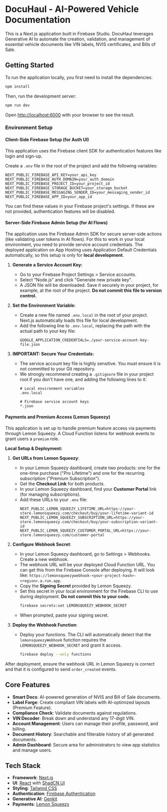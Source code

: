 # DocuHaul - AI-Powered Vehicle Documentation

This is a Next.js application built in Firebase Studio. DocuHaul leverages Generative AI to automate the creation, validation, and management of essential vehicle documents like VIN labels, NVIS certificates, and Bills of Sale.

## Getting Started

To run the application locally, you first need to install the dependencies:

```bash
npm install
```

Then, run the development server:

```bash
npm run dev
```

Open [http://localhost:6000](http://localhost:6000) with your browser to see the result.

### Environment Setup

#### Client-Side Firebase Setup (for Auth UI)

This application uses the Firebase client SDK for authentication features like login and sign-up.

Create a `.env` file in the root of the project and add the following variables:

```env
NEXT_PUBLIC_FIREBASE_API_KEY=your_api_key
NEXT_PUBLIC_FIREBASE_AUTH_DOMAIN=your_auth_domain
NEXT_PUBLIC_FIREBASE_PROJECT_ID=your_project_id
NEXT_PUBLIC_FIREBASE_STORAGE_BUCKET=your_storage_bucket
NEXT_PUBLIC_FIREBASE_MESSAGING_SENDER_ID=your_messaging_sender_id
NEXT_PUBLIC_FIREBASE_APP_ID=your_app_id
```

You can find these values in your Firebase project's settings. If these are not provided, authentication features will be disabled.

#### Server-Side Firebase Admin Setup (for AI Flows)

The application uses the Firebase Admin SDK for secure server-side actions (like validating user tokens in AI flows). For this to work in your local environment, you need to provide service account credentials. The deployed application on App Hosting uses Application Default Credentials automatically, so this setup is only for **local development**.

1.  **Generate a Service Account Key:**
    *   Go to your Firebase Project Settings > Service accounts.
    *   Select "Node.js" and click "Generate new private key".
    *   A JSON file will be downloaded. Save it securely in your project, for example, at the root of the project. **Do not commit this file to version control.**

2.  **Set the Environment Variable:**
    *   Create a new file named `.env.local` in the root of your project. Next.js automatically loads this file for local development.
    *   Add the following line to `.env.local`, replacing the path with the actual path to your key file:
        ```env
        GOOGLE_APPLICATION_CREDENTIALS=./your-service-account-key-file.json
        ```

3.  **IMPORTANT: Secure Your Credentials:**
    *   The service account key file is highly sensitive. You must ensure it is not committed to your Git repository.
    *   We strongly recommend creating a `.gitignore` file in your project root if you don't have one, and adding the following lines to it:
        ```
        # Local environment variables
        .env.local

        # Firebase service account keys
        *.json
        ```
        
#### Payments and Premium Access (Lemon Squeezy)

This application is set up to handle premium feature access via payments through Lemon Squeezy. A Cloud Function listens for webhook events to grant users a `premium` role.

**Local Setup & Deployment:**

1.  **Get URLs from Lemon Squeezy**:
    *   In your Lemon Squeezy dashboard, create two products: one for the one-time purchase ("Pro Lifetime") and one for the recurring subscription ("Premium Subscription").
    *   Get the **Checkout Link** for both products.
    *   In your Lemon Squeezy dashboard, find your **Customer Portal** link (for managing subscriptions).
    *   Add these URLs to your `.env` file:
        ```env
        NEXT_PUBLIC_LEMON_SQUEEZY_LIFETIME_URL=https://your-store.lemonsqueezy.com/checkout/buy/your-lifetime-variant-id
        NEXT_PUBLIC_LEMON_SQUEEZY_SUBSCRIPTION_URL=https://your-store.lemonsqueezy.com/checkout/buy/your-subscription-variant-id
        NEXT_PUBLIC_LEMON_SQUEEZY_CUSTOMER_PORTAL_URL=https://your-store.lemonsqueezy.com/customer-portal
        ```

2.  **Configure Webhook Secret**:
    *   In your Lemon Squeezy dashboard, go to Settings > Webhooks. Create a new webhook.
    *   The webhook URL will be your deployed Cloud Function URL. You can get this from the Firebase Console after deploying. It will look like: `https://lemonsqueezywebhook-<your-project-hash>-<region>.a.run.app`.
    *   Copy the **Signing Secret** provided by Lemon Squeezy.
    *   Set this secret in your local environment for the Firebase CLI to use during deployment. **Do not commit this to your code.**
        ```bash
        firebase secrets:set LEMONSQUEEZY_WEBHOOK_SECRET
        ```
    *   When prompted, paste your signing secret.

3.  **Deploy the Webhook Function**:
    *   Deploy your functions. The CLI will automatically detect that the `lemonsqueezyWebhook` function requires the `LEMONSQUEEZY_WEBHOOK_SECRET` and grant it access.
        ```bash
        firebase deploy --only functions
        ```

After deployment, ensure the webhook URL in Lemon Squeezy is correct and that it is configured to send `order_created` events.

## Core Features

-   **Smart Docs**: AI-powered generation of NVIS and Bill of Sale documents.
-   **Label Forge**: Create compliant VIN labels with AI-optimized layouts (Premium Feature).
-   **Compliance Check**: Validate documents against regulations.
-   **VIN Decoder**: Break down and understand any 17-digit VIN.
-   **Account Management**: Users can manage their profile, password, and billing.
-   **Document History**: Searchable and filterable history of all generated documents.
-   **Admin Dashboard**: Secure area for administrators to view app statistics and manage users.

## Tech Stack

-   **Framework**: [Next.js](https://nextjs.org/)
-   **UI**: [React](https://react.dev/) with [ShadCN UI](https://ui.shadcn.com/)
-   **Styling**: [Tailwind CSS](https://tailwindcss.com/)
-   **Authentication**: [Firebase Authentication](https://firebase.google.com/docs/auth)
-   **Generative AI**: [Genkit](https://firebase.google.com/docs/genkit)
-   **Payments**: [Lemon Squeezy](https://www.lemonsqueezy.com/)

